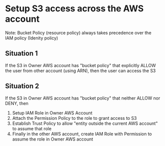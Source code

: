 # Setup S3 access across the AWS account

Note: Bucket Policy (resource policy) always takes precedence over the IAM policy (Idenity policy)

## Situation 1
If the S3 in Owner AWS account has "bucket policy" that explicitly ALLOW the user from other account (using ARN), then the user can access the S3

## Situation 2
If the S3 in Owner AWS account has "bucket policy" that neither ALLOW nor DENY, then
1. Setup IAM Role in Owner AWS Account
2. Attach the Permission Policy to the role to grant access to S3
3. Establish Trust Policy to allow "entity outside the current AWS account" to assume that role
4. Finally in the other AWS account, create IAM Role with Permission to assume the role in Owner AWS account
